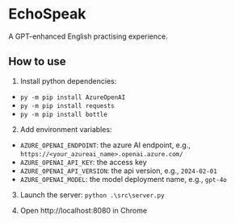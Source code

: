 # EchoSpeak

A GPT-enhanced English practising experience.

## How to use

1. Install python dependencies:
 - `py -m pip install AzureOpenAI`
 - `py -m pip install requests`
 - `py -m pip install bottle`

2. Add environment variables:

 - `AZURE_OPENAI_ENDPOINT`: the azure AI endpoint, e.g., `https://<your_azureai_name>.openai.azure.com/`
 - `AZURE_OPENAI_API_KEY`: the access key
 - `AZURE_OPENAI_API_VERSION`: the api version, e.g., `2024-02-01`
 - `AZURE_OPENAI_MODEL`: the model deployment name, e.g., `gpt-4o`

3. Launch the server: `python .\src\server.py`

4. Open http://localhost:8080 in Chrome